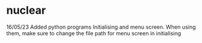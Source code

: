 # nuclear


16/05/23
Added python programs Initialising and menu screen. When using them, make sure to change the file path for menu screen in initialising
